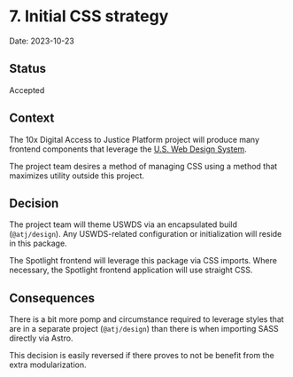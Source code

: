 # 7. Initial CSS strategy

Date: 2023-10-23

## Status

Accepted

## Context

The 10x Digital Access to Justice Platform project will produce many frontend components that leverage the [U.S. Web Design System](https://designsystem.digital.gov/).

The project team desires a method of managing CSS using a method that maximizes utility outside this project.

## Decision

The project team will theme USWDS via an encapsulated build (`@atj/design`). Any USWDS-related configuration or initialization will reside in this package.

The Spotlight frontend will leverage this package via CSS imports. Where necessary, the Spotlight frontend application will use straight CSS.

## Consequences

There is a bit more pomp and circumstance required to leverage styles that are in a separate project (`@atj/design`) than there is when importing SASS directly via Astro.

This decision is easily reversed if there proves to not be benefit from the extra modularization.
